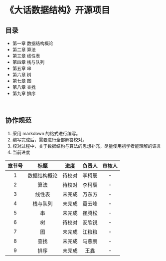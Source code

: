 # 《大话数据结构》开源项目

## 目录

* 第一章 数据结构概论
* 第二章 算法
* 第三章 线性表
* 第四章 栈与队列
* 第五章 串
* 第六章 树
* 第七章 图
* 第八章 查找
* 第九章 排序

‍

## 协作规范

1. 采用 markdown 的格式进行编写。
2. 编写完成后，需要进行全部解答校对。
3. 校对过程中，关于数据结构与算法的思想补充，尽量使用初学者能理解的语言
4. 当前进度

| 章节号 |     标题     |  进度  | 负责人 | 审核人 |
| :------: | :------------: | :------: | :------: | :------: |
|   1   | 数据结构概论 | 待校对 | 李柯辰 |   -   |
|   2   |     算法     | 待校对 | 李柯辰 |   -   |
|   3   |    线性表    | 未完成 | 万东方 |   -   |
|   4   |   栈与队列   | 未完成 | 葛云峰 |   -   |
|   5   |      串      | 未完成 | 崔腾松 |   -   |
|   6   |      树      | 待校对 | 安欣锐 |   -   |
|   7   |      图      | 未完成 | 江粮粮 |   -   |
|   8   |     查找     | 未完成 | 马燕鹏 |   -   |
|   9   |     排序     | 未完成 |  王鑫  |   -   |

‍
